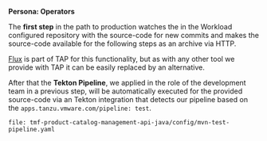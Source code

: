 **Persona: Operators**

The **first step** in the path to production watches the in the Workload configured repository with the source-code for new commits and makes the source-code available for the following steps as an archive via HTTP. 

[Flux](https://fluxcd.io) is part of TAP for this functionality, but as with any other tool we provide with TAP it can be easily replaced by an alternative.

After that the **Tekton Pipeline**, we applied in the role of the development team in a previous step, will be automatically executed for the provided source-code via an Tekton integration that detects our pipeline based on the `apps.tanzu.vmware.com/pipeline: test`. 
```editor:open-file
file: tmf-product-catalog-management-api-java/config/mvn-test-pipeline.yaml
```





